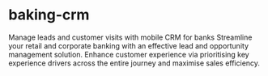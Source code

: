 # baking-crm
Manage leads and customer visits with mobile CRM for banks
Streamline your retail and corporate banking with an effective lead and opportunity management solution. Enhance customer experience via prioritising key experience drivers across the entire journey and maximise sales efficiency. 

